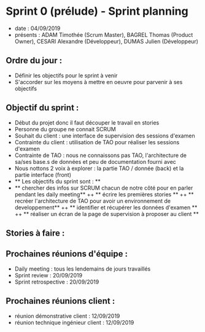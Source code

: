# Sprint 0 (prélude) - Sprint planning 

+ date : 04/09/2019 
+ présents : ADAM Timothée (Scrum Master), BAGREL Thomas (Product Owner), CESARI Alexandre (Développeur), DUMAS Julien (Développeur)


## Ordre du jour : 
+ Définir les objectifs pour le sprint à venir
+ S'accorder sur les moyens à mettre en oeuvre pour parvenir à ses objectifs

## Objectif du sprint :
+ Début du projet donc il faut découper le travail en stories
+ Personne du groupe ne connait SCRUM
+ Souhait du client : une interface de supervision des sessions d'examen
+ Contrainte du client : utilisation de TAO pour réaliser les sessions d'examen
+ Contrainte de TAO : nous ne connaissons pas TAO, l'architecture de sa/ses base.s de données et peu de documentation fourni avec
+ Nous nottons 2 voix à explorer : la partie TAO / donnée (back) et la partie interface (front)
+ ** Les objectifs du sprint sont : **
+  ** chercher des infos sur SCRUM chacun de notre côté pour en parler pendant les daily meeting**
++ ** écrire les premières stories **
++ ** recréer l'architecture de TAO pour avoir un environnement de developpement**
++ ** identifier et récupérer les données d'examen **
++ ** réaliser un écran de la page de supervision à proposer au client **


## Stories à faire :

## Prochaines réunions d'équipe :

+ Daily meeting : tous les lendemains de jours travaillés
+ Sprint review : 20/09/2019
+ Sprint retrospective : 20/09/2019

## Prochaines réunions client : 

+ réunion démonstrative client : 12/09/2019
+ réunion technique ingénieur client : 12/09/2019